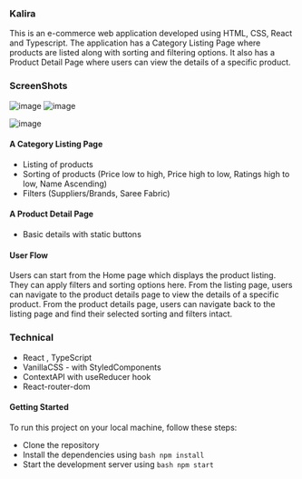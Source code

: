### Kalira

This is an e-commerce web application developed using HTML, CSS, React and Typescript. The application has a Category Listing Page where products are listed along with sorting and filtering options. It also has a Product Detail Page where users can view the details of a specific product.


### ScreenShots
![image](https://user-images.githubusercontent.com/30016242/236352368-abe36bf7-160d-44d3-b844-c744c32a70c0.png)
![image](https://user-images.githubusercontent.com/30016242/236352423-0a6b8f98-1c32-4d38-beaa-2e257254eefb.png)

![image](https://user-images.githubusercontent.com/30016242/236352571-b804f376-2751-4b04-86fe-b7855ead6af1.png)


#### A Category Listing Page

- Listing of products
- Sorting of products (Price low to high, Price high to low, Ratings high to low, Name Ascending)
- Filters (Suppliers/Brands, Saree Fabric)

#### A Product Detail Page

- Basic details with static buttons

#### User Flow

Users can start from the Home page which displays the product listing. They can apply filters and sorting options here. From the listing page, users can navigate to the product details page to view the details of a specific product. From the product details page, users can navigate back to the listing page and find their selected sorting and filters intact.

### Technical

- React , TypeScript
- VanillaCSS - with StyledComponents
- ContextAPI with useReducer hook
- React-router-dom

#### Getting Started

To run this project on your local machine, follow these steps:

- Clone the repository
- Install the dependencies using `bash npm install`
- Start the development server using `bash npm start`

